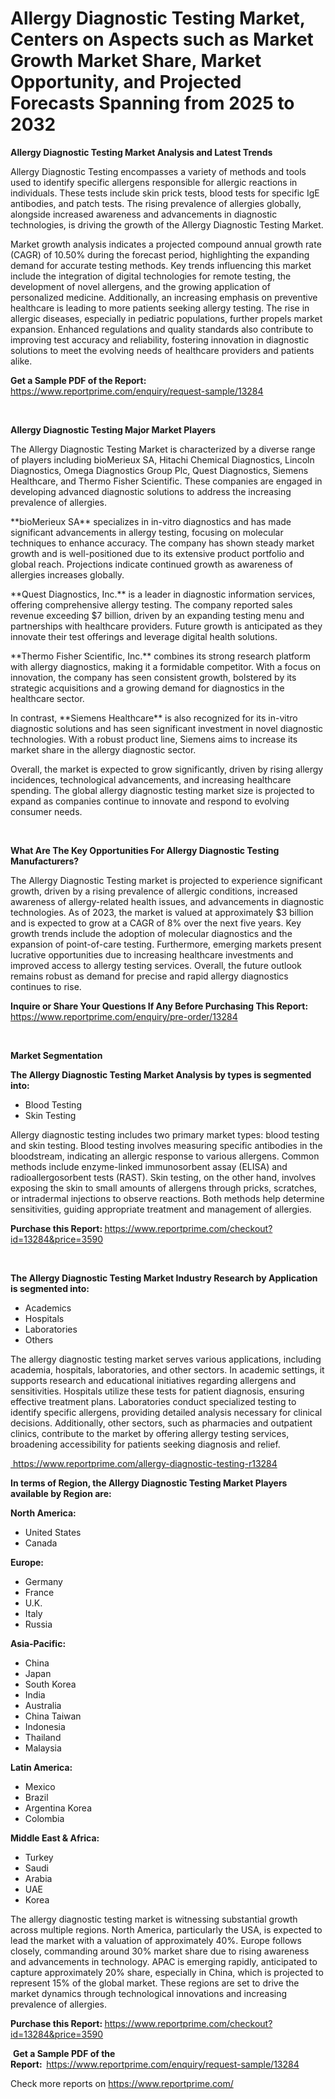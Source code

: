<p><h1>Allergy Diagnostic Testing Market, Centers on Aspects such as Market Growth Market Share, Market Opportunity, and Projected Forecasts Spanning from 2025 to 2032</h1></p><p><strong>Allergy Diagnostic Testing Market Analysis and Latest Trends</strong></p>
<p><p>Allergy Diagnostic Testing encompasses a variety of methods and tools used to identify specific allergens responsible for allergic reactions in individuals. These tests include skin prick tests, blood tests for specific IgE antibodies, and patch tests. The rising prevalence of allergies globally, alongside increased awareness and advancements in diagnostic technologies, is driving the growth of the Allergy Diagnostic Testing Market.</p><p>Market growth analysis indicates a projected compound annual growth rate (CAGR) of 10.50% during the forecast period, highlighting the expanding demand for accurate testing methods. Key trends influencing this market include the integration of digital technologies for remote testing, the development of novel allergens, and the growing application of personalized medicine. Additionally, an increasing emphasis on preventive healthcare is leading to more patients seeking allergy testing. The rise in allergic diseases, especially in pediatric populations, further propels market expansion. Enhanced regulations and quality standards also contribute to improving test accuracy and reliability, fostering innovation in diagnostic solutions to meet the evolving needs of healthcare providers and patients alike.</p></p>
<p><strong>Get a Sample PDF of the Report:&nbsp;</strong> <a href="https://www.reportprime.com/enquiry/request-sample/13284?utm_campaign=2216&utm_medium=2&utm_source=Github&utm_content=ia&utm_term=20032025&utm_id=allergy-diagnostic-testing">https://www.reportprime.com/enquiry/request-sample/13284</a></p>
<p>&nbsp;</p>
<p><strong>Allergy Diagnostic Testing Major Market Players</strong></p>
<p><p>The Allergy Diagnostic Testing Market is characterized by a diverse range of players including bioMerieux SA, Hitachi Chemical Diagnostics, Lincoln Diagnostics, Omega Diagnostics Group Plc, Quest Diagnostics, Siemens Healthcare, and Thermo Fisher Scientific. These companies are engaged in developing advanced diagnostic solutions to address the increasing prevalence of allergies.</p><p>**bioMerieux SA** specializes in in-vitro diagnostics and has made significant advancements in allergy testing, focusing on molecular techniques to enhance accuracy. The company has shown steady market growth and is well-positioned due to its extensive product portfolio and global reach. Projections indicate continued growth as awareness of allergies increases globally.</p><p>**Quest Diagnostics, Inc.** is a leader in diagnostic information services, offering comprehensive allergy testing. The company reported sales revenue exceeding $7 billion, driven by an expanding testing menu and partnerships with healthcare providers. Future growth is anticipated as they innovate their test offerings and leverage digital health solutions.</p><p>**Thermo Fisher Scientific, Inc.** combines its strong research platform with allergy diagnostics, making it a formidable competitor. With a focus on innovation, the company has seen consistent growth, bolstered by its strategic acquisitions and a growing demand for diagnostics in the healthcare sector.</p><p>In contrast, **Siemens Healthcare** is also recognized for its in-vitro diagnostic solutions and has seen significant investment in novel diagnostic technologies. With a robust product line, Siemens aims to increase its market share in the allergy diagnostic sector.</p><p>Overall, the market is expected to grow significantly, driven by rising allergy incidences, technological advancements, and increasing healthcare spending. The global allergy diagnostic testing market size is projected to expand as companies continue to innovate and respond to evolving consumer needs.</p></p>
<p>&nbsp;</p>
<p><strong>What Are The Key Opportunities For Allergy Diagnostic Testing Manufacturers?</strong></p>
<p><p>The Allergy Diagnostic Testing market is projected to experience significant growth, driven by a rising prevalence of allergic conditions, increased awareness of allergy-related health issues, and advancements in diagnostic technologies. As of 2023, the market is valued at approximately $3 billion and is expected to grow at a CAGR of 8% over the next five years. Key growth trends include the adoption of molecular diagnostics and the expansion of point-of-care testing. Furthermore, emerging markets present lucrative opportunities due to increasing healthcare investments and improved access to allergy testing services. Overall, the future outlook remains robust as demand for precise and rapid allergy diagnostics continues to rise.</p></p>
<p><strong>Inquire or Share Your Questions If Any Before Purchasing This Report:</strong> <a href="https://www.reportprime.com/enquiry/pre-order/13284?utm_campaign=2216&utm_medium=2&utm_source=Github&utm_content=ia&utm_term=20032025&utm_id=allergy-diagnostic-testing">https://www.reportprime.com/enquiry/pre-order/13284</a></p>
<p>&nbsp;</p>
<p><strong>Market Segmentation</strong></p>
<p><strong>The Allergy Diagnostic Testing Market Analysis by types is segmented into:</strong></p>
<p><ul><li>Blood Testing</li><li>Skin Testing</li></ul></p>
<p><p>Allergy diagnostic testing includes two primary market types: blood testing and skin testing. Blood testing involves measuring specific antibodies in the bloodstream, indicating an allergic response to various allergens. Common methods include enzyme-linked immunosorbent assay (ELISA) and radioallergosorbent tests (RAST). Skin testing, on the other hand, involves exposing the skin to small amounts of allergens through pricks, scratches, or intradermal injections to observe reactions. Both methods help determine sensitivities, guiding appropriate treatment and management of allergies.</p></p>
<p><strong>Purchase this Report:&nbsp;</strong><a href="https://www.reportprime.com/checkout?id=13284&price=3590&utm_campaign=2216&utm_medium=2&utm_source=Github&utm_content=ia&utm_term=20032025&utm_id=allergy-diagnostic-testing">https://www.reportprime.com/checkout?id=13284&price=3590</a></p>
<p>&nbsp;</p>
<p><strong>The Allergy Diagnostic Testing Market Industry Research by Application is segmented into:</strong></p>
<p><ul><li>Academics</li><li>Hospitals</li><li>Laboratories</li><li>Others</li></ul></p>
<p><p>The allergy diagnostic testing market serves various applications, including academia, hospitals, laboratories, and other sectors. In academic settings, it supports research and educational initiatives regarding allergens and sensitivities. Hospitals utilize these tests for patient diagnosis, ensuring effective treatment plans. Laboratories conduct specialized testing to identify specific allergens, providing detailed analysis necessary for clinical decisions. Additionally, other sectors, such as pharmacies and outpatient clinics, contribute to the market by offering allergy testing services, broadening accessibility for patients seeking diagnosis and relief.</p></p>
<p><a href="https://www.reportprime.com/allergy-diagnostic-testing-r13284?utm_campaign=2216&utm_medium=2&utm_source=Github&utm_content=ia&utm_term=20032025&utm_id=allergy-diagnostic-testing">&nbsp;https://www.reportprime.com/allergy-diagnostic-testing-r13284</a></p>
<p><strong>In terms of Region, the Allergy Diagnostic Testing Market Players available by Region are:</strong></p>
<p>
    <p> <strong> North America: </strong>
        <ul>
            <li>United States</li>
            <li>Canada</li>
        </ul>
        </p> 
    <p> <strong> Europe: </strong>
        <ul>
            <li>Germany</li>
            <li>France</li>
            <li>U.K.</li>
            <li>Italy</li>
            <li>Russia</li>
        </ul>
        </p> 
    <p> <strong> Asia-Pacific: </strong>
        <ul>
            <li>China</li>
            <li>Japan</li>
            <li>South Korea</li>
            <li>India</li>
            <li>Australia</li>
            <li>China Taiwan</li>
            <li>Indonesia</li>
            <li>Thailand</li>
            <li>Malaysia</li>
        </ul>
        </p> 
    <p> <strong> Latin America: </strong>
        <ul>
            <li>Mexico</li>
            <li>Brazil</li>
            <li>Argentina Korea</li>
            <li>Colombia</li>
        </ul>
        </p> 
    <p> <strong> Middle East & Africa: </strong>
        <ul>
            <li>Turkey</li>
            <li>Saudi</li>
            <li>Arabia</li>
            <li>UAE</li>
            <li>Korea</li>
        </ul>
    </p>
    </p>
<p><p>The allergy diagnostic testing market is witnessing substantial growth across multiple regions. North America, particularly the USA, is expected to lead the market with a valuation of approximately 40%. Europe follows closely, commanding around 30% market share due to rising awareness and advancements in technology. APAC is emerging rapidly, anticipated to capture approximately 20% share, especially in China, which is projected to represent 15% of the global market. These regions are set to drive the market dynamics through technological innovations and increasing prevalence of allergies.</p></p>
<p><strong>Purchase this Report: </strong><a href="https://www.reportprime.com/checkout?id=13284&price=3590&utm_campaign=2216&utm_medium=2&utm_source=Github&utm_content=ia&utm_term=20032025&utm_id=allergy-diagnostic-testing">https://www.reportprime.com/checkout?id=13284&price=3590</a></p>
<p>&nbsp;<strong>Get a Sample PDF of the Report:&nbsp;&nbsp;</strong><a href="https://www.reportprime.com/enquiry/request-sample/13284?utm_campaign=2216&utm_medium=2&utm_source=Github&utm_content=ia&utm_term=20032025&utm_id=allergy-diagnostic-testing">https://www.reportprime.com/enquiry/request-sample/13284</a></p>
<p><strong></strong></p>
<p>Check more reports on <a href="https://www.reportprime.com/?utm_campaign=2216&utm_medium=2&utm_source=Github&utm_content=ia&utm_term=20032025&utm_id=allergy-diagnostic-testing">https://www.reportprime.com/</a></p>